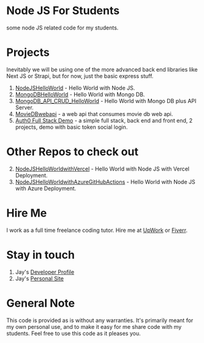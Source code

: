 # Node JS For Students

some node JS related code for my students.

# Projects

Inevitably we will be using one of the more advanced back end libraries like Next JS or Strapi, but for now, just the basic express stuff.

1. [NodeJSHelloWorld](NodeJSHelloWorld) - Hello World with Node JS.
1. [MongoDBHelloWorld](MongoDBHelloWorld) - Hello World with Mongo DB.
1. [MongoDB_API_CRUD_HelloWorld](MongoDB_API_CRUD_HelloWorld) - Hello World with Mongo DB plus API Server.
1. [MovieDBwebapi](MovieDBwebapi) - a web api that consumes movie db web api.
1. [Auth0 Full Stack Demo](Auth0Demo) - a simple full stack, back end and front end, 2 projects, demo with basic token social login.

# Other Repos to check out

2. [NodeJSHelloWorldwithVercel](https://github.com/Jay-study-nildana/vercelbackenddemo) - Hello World with Node JS with Vercel Deployment.
3. [NodeJSHelloWorldwithAzureGitHubActions](https://github.com/Jay-study-nildana/GitHubActionsNodeJS) - Hello World with Node JS with Azure Deployment.

# Hire Me

I work as a full time freelance coding tutor. Hire me at [UpWork](https://www.upwork.com/fl/vijayasimhabr) or [Fiverr](https://www.fiverr.com/jay_codeguy). 

# Stay in touch

1. Jay's [Developer Profile](https://jay-study-nildana.github.io/developerprofile)
1. Jay's [Personal Site](https://stories.thechalakas.com/)

# General Note

This code is provided as is without any warranties. It's primarily meant for my own personal use, and to make it easy for me share code with my students. Feel free to use this code as it pleases you.